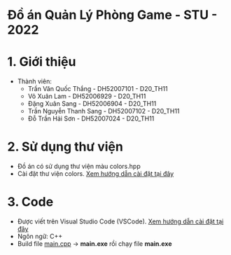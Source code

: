 # Đồ án Quản Lý Phòng Game - STU - 2022

# 1. Giới thiệu
- Thành viên:
  - Trần Văn Quốc Thắng - DH52007101 - D20_TH11
  - Võ Xuân Lam - DH52006929 - D20_TH11
  - Đặng Xuân Sang - DH52006904 - D20_TH11
  - Trần Nguyễn Thanh Sang - DH52007102 - D20_TH11
  - Đỗ Trần Hải Sơn - DH52007024 - D20_TH11

# 2. Sử dụng thư viện
* Đồ án có sử dụng thư viện màu colors.hpp
* Cài đặt thư viện colors. [Xem hướng dẫn cài đặt tại đây](https://github.com/hugorplobo/colors.hpp)

# 3. Code
- Được viết trên Visual Studio Code (VSCode). [Xem hướng dẫn cài đặt tại đây](https://codelearn.io/sharing/huong-dan-cai-dat-visual-studio-code-lap-trinh-cpp)
- Ngôn ngữ: C++
- Build file [main.cpp](src/Program/main.cpp) -> **main.exe** rồi chạy file **main.exe**

